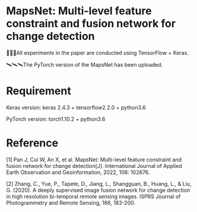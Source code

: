 # MapsNet: Multi-level feature constraint and fusion network for change detection
🚀🚀🚀All experiments in the paper are conducted using TensorFlow + Keras.

🛰🛰🛰The PyTorch version of the MapsNet has been uploaded. 

# Requirement
Keras version: keras 2.4.3 + tensorflow2.2.0 + python3.6

PyTorch version: torch1.10.2 + python3.6

# Reference
[1] Pan J, Cui W, An X, et al. MapsNet: Multi-level feature constraint and fusion network for change detection[J]. International Journal of Applied Earth Observation and Geoinformation, 2022, 108: 102676.

[2] Zhang, C., Yue, P., Tapete, D., Jiang, L., Shangguan, B., Huang, L., & Liu, G. (2020). A deeply supervised image fusion network for change detection in high resolution bi-temporal remote sensing images. ISPRS Journal of Photogrammetry and Remote Sensing, 166, 183-200.

